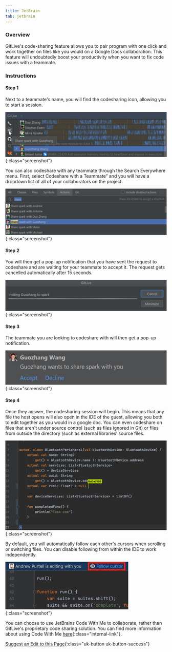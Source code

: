 ```yaml
---
title: JetBrain
tab: jetbrain
---
```


### Overview

GitLive's code-sharing feature allows you to pair program with one click and work together on files like you would on a Google Docs collaboration. This feature will undoubtedly boost your productivity when you want to fix code issues with a teammate.


### Instructions
#### Step 1

 Next to a teammate's name, you will find the codesharing icon, allowing you to start a session.

![Call Teammate](/uploads/jetbrains-codeshare-teammate.png "Call Teammate"){:class="screenshot"}

You can also codeshare with any teammate through the Search Everywhere menu. First, select Codeshare with a Teammate” and you will have a dropdown list of all of your collaborators on the project.

![Call Teammate Command Pallete](/uploads/jetbrains-codeshare-search-everywhere.png "Call Teammate Command Pallete"){:class="screenshot"}

#### Step 2

 You will then get a pop-up notification that you have sent the request to codeshare and are waiting for your teammate to accept it. The request gets cancelled automatically after 15 seconds.

![Caller Popup](/uploads/jetbrains-codeshare-caller-popup.png "Video Calling Popup"){:class="screenshot"}

#### Step 3

The teammate you are looking to codeshare with will then get a pop-up notification.

![Receiver Popup](/uploads/jetbrains-codeshare-receiver-popup.png "Receiver Popup"){:class="screenshot"}

#### Step 4

Once they answer, the codesharing session will begin. This means that any file the host opens will also open in the IDE of the guest, allowing you both to edit together as you would in a google doc. You can even codeshare on files that aren't under source control (such as files ignored in Git) or files from outside the directory (such as external libraries’ source files. 

![Share Code](/uploads/vscode-video-call-share-code.png "Share Code"){:class="screenshot"}

By default, you will automatically follow each other's cursors when scrolling or switching files. You can disable following from within the IDE to work independently.

![Follow Cursor](/uploads/jetbrains-call-follow-cursor.jpeg  "Follow Cursor"){:class="screenshot"}

You can choose to use JetBrains Code With Me to collaborate, rather than GitLive's proprietary code sharing solution. You can find more information about using Code With Me [here](/docs/supportforlivesharecodewithme/){:class="internal-link"}.


[Suggest an Edit to this Page](https://github.com/GitLiveApp/GitLive/edit/master/_sections/codesharing-jetbrains.md){:class="uk-button uk-button-success"}

